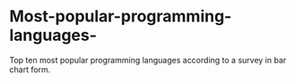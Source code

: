 # Most-popular-programming-languages-
Top ten most popular programming languages according to a survey in bar chart form.
